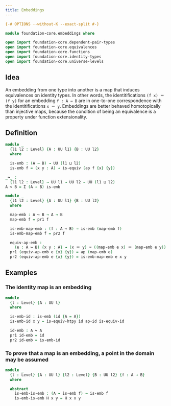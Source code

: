 ```yaml
---
title: Embeddings
---
```


```agda
{-# OPTIONS --without-K --exact-split #-}

module foundation-core.embeddings where

open import foundation-core.dependent-pair-types
open import foundation-core.equivalences
open import foundation-core.functions
open import foundation-core.identity-types
open import foundation-core.universe-levels
```

## Idea

An embedding from one type into another is a map that induces equivalences on identity types. In other words, the identitifications `(f x) ＝ (f y)` for an embedding `f : A → B` are in one-to-one correspondence with the identitifications `x ＝ y`. Embeddings are better behaved homotopically than injective maps, because the condition of being an equivalence is a property under function extensionality.

## Definition

```agda
module _
  {l1 l2 : Level} {A : UU l1} {B : UU l2}
  where

  is-emb : (A → B) → UU (l1 ⊔ l2)
  is-emb f = (x y : A) → is-equiv (ap f {x} {y})

_↪_ :
  {l1 l2 : Level} → UU l1 → UU l2 → UU (l1 ⊔ l2)
A ↪ B = Σ (A → B) is-emb

module _
  {l1 l2 : Level} {A : UU l1} {B : UU l2}
  where

  map-emb : A ↪ B → A → B
  map-emb f = pr1 f

  is-emb-map-emb : (f : A ↪ B) → is-emb (map-emb f)
  is-emb-map-emb f = pr2 f

  equiv-ap-emb :
    (e : A ↪ B) {x y : A} → (x ＝ y) ≃ ((map-emb e x) ＝ (map-emb e y))
  pr1 (equiv-ap-emb e {x} {y}) = ap (map-emb e)
  pr2 (equiv-ap-emb e {x} {y}) = is-emb-map-emb e x y
```

## Examples

### The identity map is an embedding

```agda
module _
  {l : Level} {A : UU l}
  where

  is-emb-id : is-emb (id {A = A})
  is-emb-id x y = is-equiv-htpy id ap-id is-equiv-id

  id-emb : A ↪ A
  pr1 id-emb = id
  pr2 id-emb = is-emb-id
```

### To prove that a map is an embedding, a point in the domain may be assumed

```agda
module _
  {l : Level} {A : UU l} {l2 : Level} {B : UU l2} {f : A → B}
  where

  abstract
    is-emb-is-emb : (A → is-emb f) → is-emb f
    is-emb-is-emb H x y = H x x y
```
